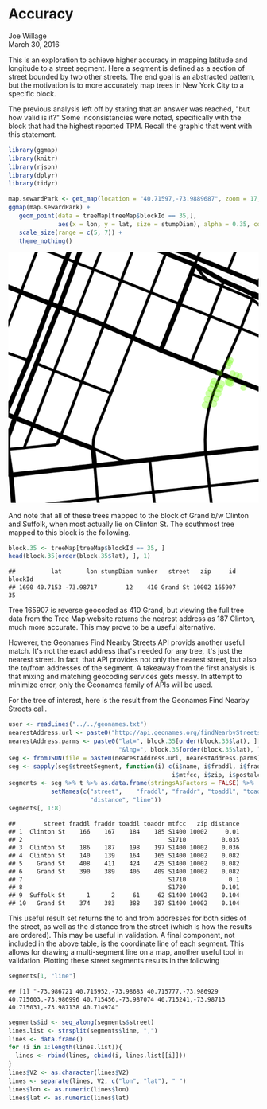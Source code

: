 # Accuracy
Joe Willage  
March 30, 2016  





This is an exploration to achieve higher accuracy in mapping latitude and longitude to a street segment. Here a segment is defined as a section of street bounded by two other streets. The end goal is an abstracted pattern, but the motivation is to more accurately map trees in New York City to a specific block. 

The previous analysis left off by stating that an answer was reached, "but how valid is it?" Some inconsistancies were noted, specifically with the block that had the highest reported TPM. Recall the graphic that went with this statement. 


```r
library(ggmap)
library(knitr)
library(rjson)
library(dplyr)
library(tidyr)
```




```r
map.sewardPark <- get_map(location = "40.71597,-73.9889687", zoom = 17, maptype = "toner-lines")
ggmap(map.sewardPark) + 
   geom_point(data = treeMap[treeMap$blockId == 35,],
              aes(x = lon, y = lat, size = stumpDiam), alpha = 0.35, color = "chartreuse") +
   scale_size(range = c(5, 7)) +
   theme_nothing()
```

![](Figs/sewardPark-1.png) 

And note that all of these trees mapped to the block of Grand b/w Clinton and Suffolk, when most actually lie on Clinton St. The southmost tree mapped to this block is the following.


```r
block.35 <- treeMap[treeMap$blockId == 35, ]
head(block.35[order(block.35$lat), ], 1)
```

```
##          lat       lon stumpDiam number   street   zip     id blockId
## 1690 40.7153 -73.98717        12    410 Grand St 10002 165907      35
```

Tree 165907 is reverse geocoded as 410 Grand, but viewing the full tree data from the Tree Map website returns the nearest address as 187 Clinton, much more accurate. This may prove to be a useful alternative.  

However, the Geonames Find Nearby Streets API provids another useful match. It's not the exact address that's needed for any tree, it's just the nearest street. In fact, that API provides not only the nearest street, but also the to/from addresses of the segment. A takeaway from the first analysis is that mixing and matching geocoding services gets messy. In attempt to minimize error, only the Geonames family of APIs will be used.  

For the tree of interest, here is the result from the Geonames Find Nearby Streets call.


```r
user <- readLines("../../geonames.txt")
nearestAddress.url <- paste0("http://api.geonames.org/findNearbyStreetsJSON?&username=", user, "&")
nearestAddress.parms <- paste0("lat=", block.35[order(block.35$lat), ][1, "lat"], 
                               "&lng=", block.35[order(block.35$lat), ][1, "lon"])
seg <- fromJSON(file = paste0(nearestAddress.url, nearestAddress.parms))
seg <- sapply(seg$streetSegment, function(i) c(i$name, i$fraddl, i$fraddr, i$toaddl, i$toaddr, 
                                              i$mtfcc, i$zip, i$postalcode, i$distance, i$line))
segments <- seg %>% t %>% as.data.frame(stringsAsFactors = FALSE) %>% 
            setNames(c("street",	"fraddl", "fraddr",	"toaddl", "toaddr",	 "mtfcc",	"zip", 
                       "distance", "line"))
segments[, 1:8]
```

```
##        street fraddl fraddr toaddl toaddr mtfcc   zip distance
## 1  Clinton St    166    167    184    185 S1400 10002     0.01
## 2                                         S1710          0.035
## 3  Clinton St    186    187    198    197 S1400 10002    0.036
## 4  Clinton St    140    139    164    165 S1400 10002    0.082
## 5    Grand St    408    411    424    425 S1400 10002    0.082
## 6    Grand St    390    389    406    409 S1400 10002    0.082
## 7                                         S1710            0.1
## 8                                         S1780          0.101
## 9  Suffolk St      1      2     61     62 S1400 10002    0.104
## 10   Grand St    374    383    388    387 S1400 10002    0.104
```

This useful result set returns the to and from addresses for both sides of the street, as well as the distance from the street (which is how the results are ordered). This may be useful in validation. A final component, not included in the above table, is the coordinate line of each segment. This allows for drawing a multi-segment line on a map, another useful tool in validation. Plotting these street segments results in the following


```r
segments[1, "line"]
```

```
## [1] "-73.986721 40.715952,-73.98683 40.715777,-73.986929 40.715603,-73.986996 40.715456,-73.987074 40.715241,-73.98713 40.715031,-73.987138 40.714974"
```

```r
segments$id <- seq_along(segments$street)
lines.list <- strsplit(segments$line, ",")
lines <- data.frame()
for (i in 1:length(lines.list)){
  lines <- rbind(lines, cbind(i, lines.list[[i]]))
}
lines$V2 <- as.character(lines$V2)
lines <- separate(lines, V2, c("lon", "lat"), " ")
lines$lon <- as.numeric(lines$lon)
lines$lat <- as.numeric(lines$lat)
```
